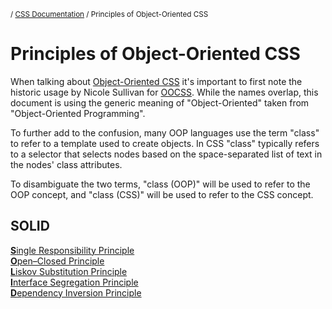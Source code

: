 <sub>/ [CSS Documentation](..) / Principles of Object-Oriented CSS</sub>

# Principles of Object-Oriented CSS

When talking about [Object-Oriented CSS][object-oriented-css] it's important to first note the historic usage by Nicole Sullivan for [OOCSS][oocss]. While the names overlap, this document is using the generic meaning of "Object-Oriented" taken from "Object-Oriented Programming".

To further add to the confusion, many OOP languages use the term "class" to refer to a template used to create objects. In CSS "class" typically refers to a selector that selects nodes based on the space-separated list of text in the nodes' class attributes.

To disambiguate the two terms, "class (OOP)" will be used to refer to the OOP concept, and "class (CSS)" will be used to refer to the CSS concept.

<!--
Better terms are needed than "class (OOP)/class (CSS)"

Up for consideration:

 * OOP class/CSS class
 * Object Definitions/classes

Rejected options:

 * Types/classes - "types" is used in CSS specs to refer to element selectors
 * Templates/classes - "templates" are used in HTML and too many other contexts to be useful
-->

## SOLID

[**S**ingle Responsibility Principle][S]  
[**O**pen&ndash;Closed Principle][O]  
[**L**iskov Substitution Principle][L]  
[**I**nterface Segregation Principle][I]  
[**D**ependency Inversion Principle][D]

[S]: single-responsibility-principle
[O]: open-closed-principle
[L]: liskov-substitution-principle
[I]: interface-segregation-principle
[D]: dependency-inversion-principle

[object-oriented-css]: ../terms-and-definitions/object-oriented/css
[oocss]: ../terms-and-definitions/oocss